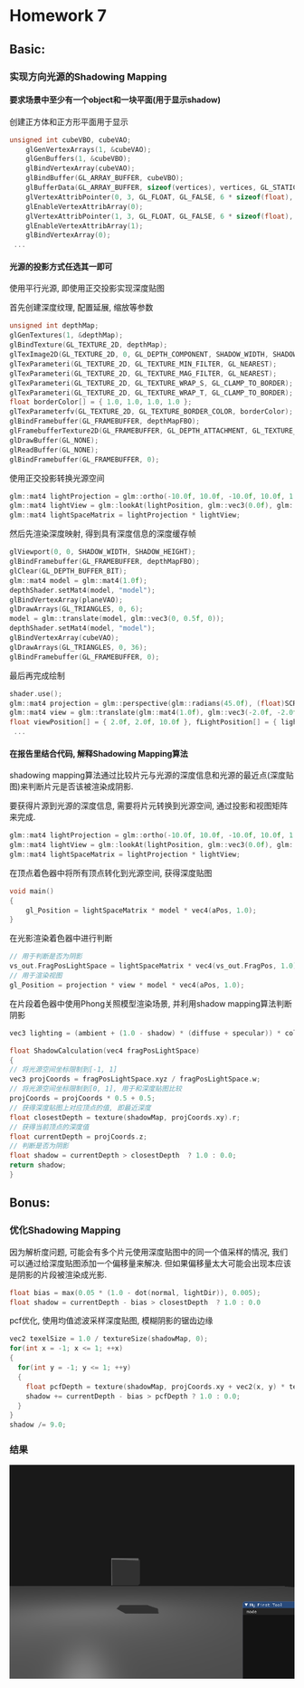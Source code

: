 # Homework 7

## Basic:

### 实现方向光源的Shadowing Mapping

#### 要求场景中至少有一个object和一块平面(用于显示shadow)

创建正方体和正方形平面用于显示

```c++
unsigned int cubeVBO, cubeVAO;
	glGenVertexArrays(1, &cubeVAO);
	glGenBuffers(1, &cubeVBO);
	glBindVertexArray(cubeVAO);
	glBindBuffer(GL_ARRAY_BUFFER, cubeVBO);
	glBufferData(GL_ARRAY_BUFFER, sizeof(vertices), vertices, GL_STATIC_DRAW);
	glVertexAttribPointer(0, 3, GL_FLOAT, GL_FALSE, 6 * sizeof(float), (void *)0);
	glEnableVertexAttribArray(0);
	glVertexAttribPointer(1, 3, GL_FLOAT, GL_FALSE, 6 * sizeof(float), (void *)(3 * sizeof(float)));
	glEnableVertexAttribArray(1);
	glBindVertexArray(0);
 ...
```

#### 光源的投影方式任选其一即可

使用平行光源, 即使用正交投影实现深度贴图

首先创建深度纹理, 配置延展, 缩放等参数

```c++
unsigned int depthMap;
glGenTextures(1, &depthMap);
glBindTexture(GL_TEXTURE_2D, depthMap);
glTexImage2D(GL_TEXTURE_2D, 0, GL_DEPTH_COMPONENT, SHADOW_WIDTH, SHADOW_HEIGHT, 0, GL_DEPTH_COMPONENT, GL_FLOAT, NULL);
glTexParameteri(GL_TEXTURE_2D, GL_TEXTURE_MIN_FILTER, GL_NEAREST);
glTexParameteri(GL_TEXTURE_2D, GL_TEXTURE_MAG_FILTER, GL_NEAREST);
glTexParameteri(GL_TEXTURE_2D, GL_TEXTURE_WRAP_S, GL_CLAMP_TO_BORDER);
glTexParameteri(GL_TEXTURE_2D, GL_TEXTURE_WRAP_T, GL_CLAMP_TO_BORDER);
float borderColor[] = { 1.0, 1.0, 1.0, 1.0 };
glTexParameterfv(GL_TEXTURE_2D, GL_TEXTURE_BORDER_COLOR, borderColor);
glBindFramebuffer(GL_FRAMEBUFFER, depthMapFBO);
glFramebufferTexture2D(GL_FRAMEBUFFER, GL_DEPTH_ATTACHMENT, GL_TEXTURE_2D, depthMap, 0);
glDrawBuffer(GL_NONE);
glReadBuffer(GL_NONE);
glBindFramebuffer(GL_FRAMEBUFFER, 0);
```

使用正交投影转换光源空间

```c++
glm::mat4 lightProjection = glm::ortho(-10.0f, 10.0f, -10.0f, 10.0f, 1.0f, 20.0f);
glm::mat4 lightView = glm::lookAt(lightPosition, glm::vec3(0.0f), glm::vec3(0.0, 1.0, 0.0));
glm::mat4 lightSpaceMatrix = lightProjection * lightView;
```

然后先渲染深度映射, 得到具有深度信息的深度缓存帧

```c++
glViewport(0, 0, SHADOW_WIDTH, SHADOW_HEIGHT);
glBindFramebuffer(GL_FRAMEBUFFER, depthMapFBO);
glClear(GL_DEPTH_BUFFER_BIT);
glm::mat4 model = glm::mat4(1.0f);
depthShader.setMat4(model, "model");
glBindVertexArray(planeVAO);
glDrawArrays(GL_TRIANGLES, 0, 6);
model = glm::translate(model, glm::vec3(0, 0.5f, 0));
depthShader.setMat4(model, "model");
glBindVertexArray(cubeVAO);
glDrawArrays(GL_TRIANGLES, 0, 36);
glBindFramebuffer(GL_FRAMEBUFFER, 0);
```

最后再完成绘制

```c++
shader.use();
glm::mat4 projection = glm::perspective(glm::radians(45.0f), (float)SCR_WIDTH / (float)SCR_HEIGHT, 0.1f, 100.0f);
glm::mat4 view = glm::translate(glm::mat4(1.0f), glm::vec3(-2.0f, -2.0f, -10.0f));
float viewPosition[] = { 2.0f, 2.0f, 10.0f }, fLightPosition[] = { lightPosition.x, lightPosition.y, lightPosition.y };
 ...
```

#### 在报告里结合代码, 解释Shadowing Mapping算法

shadowing mapping算法通过比较片元与光源的深度信息和光源的最近点(深度贴图)来判断片元是否该被渲染成阴影.

要获得片源到光源的深度信息, 需要将片元转换到光源空间, 通过投影和视图矩阵来完成.

```c++
glm::mat4 lightProjection = glm::ortho(-10.0f, 10.0f, -10.0f, 10.0f, 1.0f, 20.0f);
glm::mat4 lightView = glm::lookAt(lightPosition, glm::vec3(0.0f), glm::vec3(0.0, 1.0, 0.0));
glm::mat4 lightSpaceMatrix = lightProjection * lightView;
```

在顶点着色器中将所有顶点转化到光源空间, 获得深度贴图

```c++
void main()
{
    gl_Position = lightSpaceMatrix * model * vec4(aPos, 1.0);
}
```

在光影渲染着色器中进行判断

```c++
// 用于判断是否为阴影
vs_out.FragPosLightSpace = lightSpaceMatrix * vec4(vs_out.FragPos, 1.0);
// 用于渲染视图
gl_Position = projection * view * model * vec4(aPos, 1.0);
```

在片段着色器中使用Phong关照模型渲染场景, 并利用shadow mapping算法判断阴影

```c++
vec3 lighting = (ambient + (1.0 - shadow) * (diffuse + specular)) * color;
```

```c++
float ShadowCalculation(vec4 fragPosLightSpace)
{
// 将光源空间坐标限制到[-1, 1]
vec3 projCoords = fragPosLightSpace.xyz / fragPosLightSpace.w;
// 将光源空间坐标限制到[0, 1], 用于和深度贴图比较
projCoords = projCoords * 0.5 + 0.5;
// 获得深度贴图上对应顶点的值, 即最近深度
float closestDepth = texture(shadowMap, projCoords.xy).r; 
// 获得当前顶点的深度值
float currentDepth = projCoords.z;
// 判断是否为阴影
float shadow = currentDepth > closestDepth  ? 1.0 : 0.0;
return shadow;
}
```

## Bonus:

### 优化Shadowing Mapping

因为解析度问题, 可能会有多个片元使用深度贴图中的同一个值采样的情况, 我们可以通过给深度贴图添加一个偏移量来解决. 但如果偏移量太大可能会出现本应该是阴影的片段被渲染成光影.

```c++
float bias = max(0.05 * (1.0 - dot(normal, lightDir)), 0.005);
float shadow = currentDepth - bias > closestDepth  ? 1.0 : 0.0
```

pcf优化, 使用均值滤波采样深度贴图, 模糊阴影的锯齿边缘

```c++
vec2 texelSize = 1.0 / textureSize(shadowMap, 0);
for(int x = -1; x <= 1; ++x)
{
  for(int y = -1; y <= 1; ++y)
  {
    float pcfDepth = texture(shadowMap, projCoords.xy + vec2(x, y) * texelSize).r; 
    shadow += currentDepth - bias > pcfDepth ? 1.0 : 0.0;        
  }    
}
shadow /= 9.0;
```

### 结果

![1557759154584](result.png)